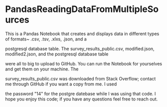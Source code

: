 # PandasReadingDataFromMultipleSources

This is a Pandas Notebook that creates and displays data in different types of formats~ .csv, .tsv, .xlxs, .json, and a 

postgresql database table.  The survey_results_public.csv, modified.json, modified2.json, and the postgresql database table 


were all to big to upload to GitHub. You can run the Notebook for yourselves and get them on your machine. The 

survey_results_public.csv was downloaded from Stack Overflow; contact me through GitHub if you want a copy from me.  I used 

the password "14" for the postgre datebase while I was using that code.  I hope you enjoy this code; if you have any 
questions feel free to reach out.
